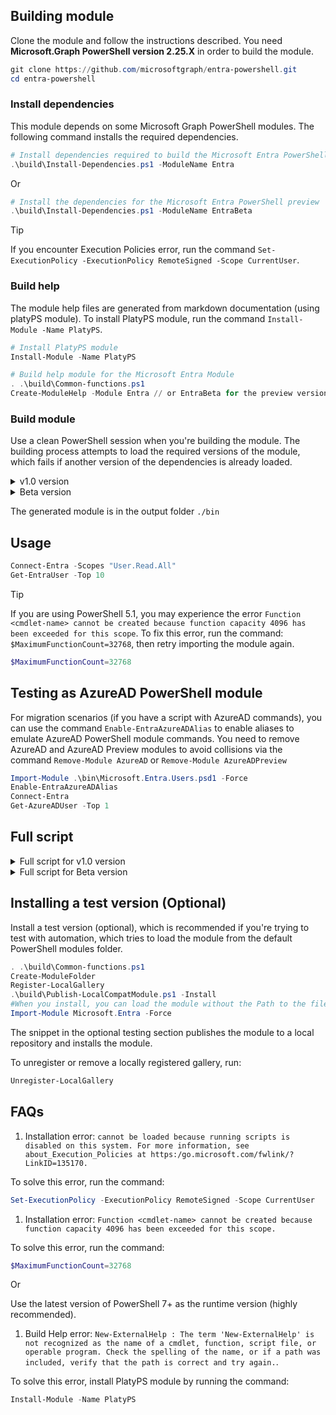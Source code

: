 ## Building module

Clone the module and follow the instructions described. You need **Microsoft.Graph PowerShell version 2.25.X** in order to build the module.

```powershell
git clone https://github.com/microsoftgraph/entra-powershell.git
cd entra-powershell
```

### Install dependencies

This module depends on some Microsoft Graph PowerShell modules. The following command installs the required dependencies.

```powershell
# Install dependencies required to build the Microsoft Entra PowerShell General Availability (GA)
.\build\Install-Dependencies.ps1 -ModuleName Entra
```

Or

```powershell
# Install the dependencies for the Microsoft Entra PowerShell preview
.\build\Install-Dependencies.ps1 -ModuleName EntraBeta
```

> [!TIP]
> If you encounter Execution Policies error, run the command `Set-ExecutionPolicy -ExecutionPolicy RemoteSigned -Scope CurrentUser`.

### Build help

The module help files are generated from markdown documentation (using platyPS module). To install PlatyPS module, run the command `Install-Module -Name PlatyPS`.

```powershell
# Install PlatyPS module
Install-Module -Name PlatyPS
```

```powershell
# Build help module for the Microsoft Entra Module
. .\build\Common-functions.ps1
Create-ModuleHelp -Module Entra // or EntraBeta for the preview version
```

### Build module

Use a clean PowerShell session when you're building the module. The building process attempts to load the required versions of the module, which fails if another version of the dependencies is already loaded.

<details>

<summary>v1.0 version</summary>

### Build v1.0 module

```powershell
. .\build\Common-functions.ps1
.\build\Create-EntraModule.ps1 -Module 'Entra'
.\build\Create-EntraModule.ps1 -Module 'Entra' -Root
Import-Module .\bin\Microsoft.Entra.Authentication.psd1 -Force
Import-Module .\bin\Microsoft.Entra.Applications.psd1 -Force
Import-Module .\bin\Microsoft.Entra.DirectoryManagement.psd1 -Force
Import-Module .\bin\Microsoft.Entra.Governance.psd1 -Force
Import-Module .\bin\Microsoft.Entra.Users.psd1 -Force
Import-Module .\bin\Microsoft.Entra.Utilities.psd1 -Force
Import-Module .\bin\Microsoft.Entra.Groups.psd1 -Force
Import-Module .\bin\Microsoft.Entra.Reports.psd1 -Force
Import-Module .\bin\Microsoft.Entra.SignIns.psd1 -Force
Import-Module .\bin\Microsoft.Entra.psd1 -Force
```

</details>

<details>

<summary>Beta version</summary>

### Build Beta module

```powershell
. .\build\Common-functions.ps1
.\build\Create-EntraModule.ps1 -Module 'Entra'
.\build\Create-EntraModule.ps1 -Module 'Entra' -Root
Import-Module .\bin\Microsoft.Entra.Authentication.psd1 -Force
Import-Module .\bin\Microsoft.Entra.Applications.psd1 -Force
Import-Module .\bin\Microsoft.Entra.DirectoryManagement.psd1 -Force
Import-Module .\bin\Microsoft.Entra.Governance.psd1 -Force
Import-Module .\bin\Microsoft.Entra.Users.psd1 -Force
Import-Module .\bin\Microsoft.Entra.Groups.psd1 -Force
Import-Module .\bin\Microsoft.Entra.Reports.psd1 -Force
Import-Module .\bin\Microsoft.Entra.SignIns.psd1 -Force
Import-Module .\bin\Microsoft.Entra.psd1 -Force
```

</details>

The generated module is in the output folder `./bin`

## Usage

```powershell
Connect-Entra -Scopes "User.Read.All"
Get-EntraUser -Top 10
```

> [!TIP]
> If you are using PowerShell 5.1, you may experience the error `Function <cmdlet-name> cannot be created because function capacity 4096 has been exceeded for this scope`. To fix this error, run the command: `$MaximumFunctionCount=32768`, then retry importing the module again.

```powershell
$MaximumFunctionCount=32768
```

## Testing as AzureAD PowerShell module

For migration scenarios (if you have a script with AzureAD commands), you can use the command `Enable-EntraAzureADAlias` to enable aliases to emulate AzureAD PowerShell module commands. You need to remove AzureAD and AzureAD Preview modules to avoid collisions via the command `Remove-Module AzureAD` or `Remove-Module AzureADPreview`

```powershell
Import-Module .\bin\Microsoft.Entra.Users.psd1 -Force
Enable-EntraAzureADAlias
Connect-Entra
Get-AzureADUser -Top 1
```

## Full script

<details>

<summary>Full script for v1.0 version</summary>

### Build v1.0 module

```powershell
.\build\Install-Dependencies.ps1 -ModuleName Entra
Install-Module -Name PlatyPS
. .\build\Common-functions.ps1
Create-ModuleHelp -Module Entra
.\build\Create-EntraModule.ps1 -Module 'Entra'
.\build\Create-EntraModule.ps1 -Module 'Entra' -Root
Import-Module .\bin\Microsoft.Entra.Authentication.psd1 -Force
Import-Module .\bin\Microsoft.Entra.Applications.psd1 -Force
Import-Module .\bin\Microsoft.Entra.DirectoryManagement.psd1 -Force
Import-Module .\bin\Microsoft.Entra.Governance.psd1 -Force
Import-Module .\bin\Microsoft.Entra.Users.psd1 -Force
Import-Module .\bin\Microsoft.Entra.Groups.psd1 -Force
Import-Module .\bin\Microsoft.Entra.Reports.psd1 -Force
Import-Module .\bin\Microsoft.Entra.SignIns.psd1 -Force
Import-Module .\bin\Microsoft.Entra.psd1 -Force
```

</details>

<details>

<summary>Full script for Beta version</summary>

### Build Beta module

```powershell
.\build\Install-Dependencies.ps1 -ModuleName EntraBeta
Install-Module -Name PlatyPS
. .\build\Common-functions.ps1
Create-ModuleHelp -Module EntraBeta
.\build\Create-EntraModule.ps1 -Module 'EntraBeta'
.\build\Create-EntraModule.ps1 -Module 'EntraBeta' -Root
Import-Module .\bin\Microsoft.Entra.Beta.Authentication.psd1 -Force
Import-Module .\bin\Microsoft.Entra.Beta.Applications.psd1 -Force
Import-Module .\bin\Microsoft.Entra.Beta.DirectoryManagement.psd1 -Force
Import-Module .\bin\Microsoft.Entra.Beta.Governance.psd1 -Force
Import-Module .\bin\Microsoft.Entra.Beta.Users.psd1 -Force
Import-Module .\bin\Microsoft.Entra.Beta.Groups.psd1 -Force
Import-Module .\bin\Microsoft.Entra.Beta.Reports.psd1 -Force
Import-Module .\bin\Microsoft.Entra.Beta.SignIns.psd1 -Force
Import-Module .\bin\Microsoft.Entra.Beta.NetworkAccess.psd1 -Force
Import-Module .\bin\Microsoft.Entra.Beta.psd1 -Force
```

</details>

## Installing a test version (Optional)

Install a test version (optional), which is recommended if you're trying to test with automation, which tries to load the module from the default PowerShell modules folder.

```powershell
. .\build\Common-functions.ps1
Create-ModuleFolder
Register-LocalGallery
.\build\Publish-LocalCompatModule.ps1 -Install
#When you install, you can load the module without the Path to the files.
Import-Module Microsoft.Entra -Force
```

The snippet in the optional testing section publishes the module to a local repository and installs the module.

To unregister or remove a locally registered gallery, run:

```PowerShell
Unregister-LocalGallery
```

## FAQs

1. Installation error: `cannot be loaded because running scripts is disabled on this system. For more information, see about_Execution_Policies at https:/go.microsoft.com/fwlink/?LinkID=135170.`

To solve this error, run the command:

```powershell
Set-ExecutionPolicy -ExecutionPolicy RemoteSigned -Scope CurrentUser
```

1. Installation error: `Function <cmdlet-name> cannot be created because function capacity 4096 has been exceeded for this scope.`

To solve this error, run the command:

```powershell
$MaximumFunctionCount=32768
```

Or

Use the latest version of PowerShell 7+ as the runtime version (highly recommended).

1. Build Help error: `New-ExternalHelp : The term 'New-ExternalHelp' is not recognized as the name of a cmdlet, function, script file, or operable program. Check the spelling of the name, or if a path was included, verify that the path is correct and try again.`.

To solve this error, install PlatyPS module by running the command:

```powershell
Install-Module -Name PlatyPS
```
